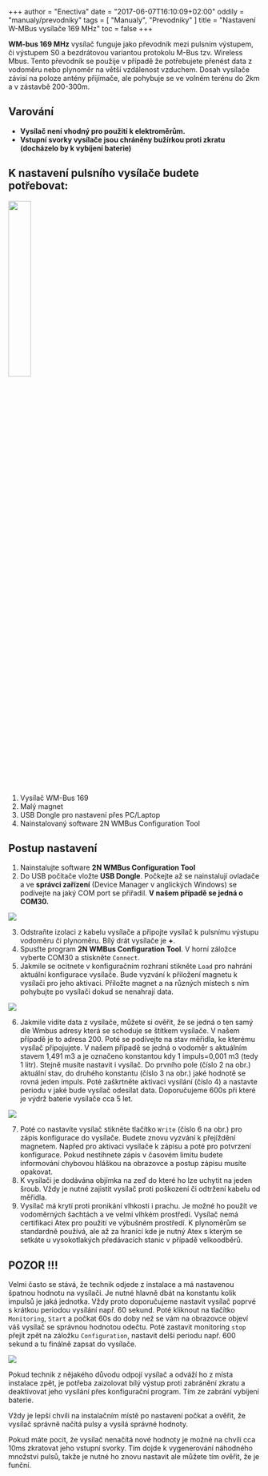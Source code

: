 +++
author = "Enectiva"
date = "2017-06-07T16:10:09+02:00"
oddily = "manualy/prevodniky"
tags = [
    "Manualy",
    "Prevodniky"
]
title = "Nastavení W-MBus vysílače 169 MHz"
toc = false
+++

**WM-bus 169 MHz** vysílač funguje jako převodník mezi pulsním výstupem, či výstupem S0 a bezdrátovou variantou protokolu M-Bus tzv. Wireless Mbus. Tento převodník se použije v případě že potřebujete přenést data z vodoměru nebo plynoměr na větší vzdálenost vzduchem. Dosah vysílače závisí na poloze antény přijímače, ale pohybuje se ve volném terénu do 2km a v zástavbě 200-300m.

## Varování
- **Vysílač není vhodný pro použití k elektroměrům.**
- **Vstupní svorky vysílače jsou chráněny bužírkou proti zkratu (docházelo by k vybíjení baterie)**

## K nastavení pulsního vysílače budete potřebovat:
<img class="right" src="/images/requirements-configuration-transmisor-wmbus-169mhz.jpg" style="width:30%"></img>

1. Vysílač WM-Bus 169
2. Malý magnet
3. USB Dongle pro nastavení přes PC/Laptop
4. Nainstalovaný software 2N WMBus Configuration Tool

## Postup nastavení

1. Nainstalujte software **2N WMBus Configuration Tool**
2. Do USB počítače vložte **USB Dongle**. Počkejte až se nainstalují ovladače a ve **správci zařízení** (Device Manager v anglických Windows) se podívejte na jaký COM port se přiřadil. **V našem případě se jedná o COM30.**

<img class="center" src="/images/device-manager-transmisor-wmbus-169mhz.jpg"></img>

3. Odstraňte izolaci z kabelu vysílače a připojte vysílač k pulsnímu výstupu vodoměru či plynoměru. Bílý drát vysílače je **+**.
4. Spusťte program **2N WMBus Configuration Tool**. V horní záložce vyberte COM30 a stiskněte `Connect`.
5. Jakmile se ocitnete v konfiguračním rozhraní stikněte `Load` pro nahrání aktuální konfigurace vysílače. Bude vyzvání k přiložení magnetu k vysílači pro jeho aktivaci. Přiložte magnet a na různých místech s ním pohybujte po vysílači dokud se nenahrají data.

<img class="center" src="/images/magnet-transmisor-wmbus-169mhz.jpg"></img>

6. Jakmile vidíte data z vysílače, můžete si ověřit, že se jedná o ten samý dle Wmbus adresy která se schoduje se štítkem vysílače. V našem případě je to adresa 200. Poté se podívejte na stav měřidla, ke kterému vysílač připojujete. V našem případě se jedná o vodoměr s aktuálním stavem 1,491 m3 a je označeno konstantou kdy 1 impuls=0,001 m3 (tedy 1 litr). Stejně musíte nastavit i vysílač. Do prvního pole (číslo 2 na obr.) aktuální stav, do druhého konstantu (číslo 3 na obr.) jaké hodnotě se rovná jeden impuls. Poté zaškrtněte aktivaci vysílání (číslo 4) a nastavte periodu v jaké bude vysílač odesílat data. Doporučujeme 600s při které je výdrž baterie vysílače cca 5 let.

<img class="center" src="/images/configuration-transmisor-wmbus-169mhz.jpg"></img>

7. Poté co nastavíte vysílač stikněte tlačítko `Write`  (číslo 6 na obr.) pro zápis konfigurace do vysílače. Budete znovu vyzvání k přejíždění magnetem. Napřed pro aktivaci vysílače k zápisu a poté pro potvrzení konfigurace. Pokud nestihnete zápis v časovém limitu budete informování chybovou hláškou na obrazovce a postup zápisu musíte opakovat.
8. K vysílači je dodávána objímka na zeď do které ho lze uchytit na jeden šroub. Vždy je nutné zajistit vysílač proti poškození či odtržení kabelu od měřidla.
9. Vysílač má krytí proti pronikání vlhkosti i prachu. Je možné ho použít ve vodoměrných šachtách a ve velmi vlhkém prostředí. Vysílač nemá certifikaci Atex pro použití ve výbušném prostředí. K plynoměrům se standardně používá, ale až za hranící kde je nutný Atex s kterým se setkáte u vysokotlakých předávacích stanic v případě velkoodběrů.

## POZOR !!!
Velmi často se stává, že technik odjede z instalace a má nastavenou špatnou hodnotu na vysílači. Je nutné hlavně dbát na konstantu kolik impulsů je jaká jednotka. Vždy proto doporučujeme nastavit vysílač poprvé s krátkou periodou vysílání např. 60 sekund. Poté kliknout na tlačítko `Monitoring`, `Start` a počkat 60s do doby než se vám na obrazovce objeví váš vysílač se správnou hodnotou odečtu. Poté zastavit monitoring `stop` přejít zpět na záložku `Configuration`, nastavit delší periodu např. 600 sekund a tu finálně zapsat do vysílače.

<img class="center" src="/images/monitoring-transmisor-wmbus-169mhz.jpg"></img>

Pokud technik z nějakého důvodu odpojí vysílač a odváží ho z místa instalace zpět, je potřeba zaizolovat bílý výstup proti zabránění zkratu a deaktivovat jeho vysílání přes konfigurační program. Tím ze zabrání vybíjení baterie.

Vždy je lepší chvíli na instalačním místě po nastavení počkat a ověřit, že vysílač správně načítá pulsy a vysílá správné hodnoty.

Pokud máte pocit, že vysílač nenačítá nové hodnoty je možné na chvíli cca 10ms zkratovat jeho vstupní svorky. Tím dojde k vygenerování náhodného množství pulsů, takže je nutné ho znovu nastavit ale můžete tím ověřit, že je funční.
